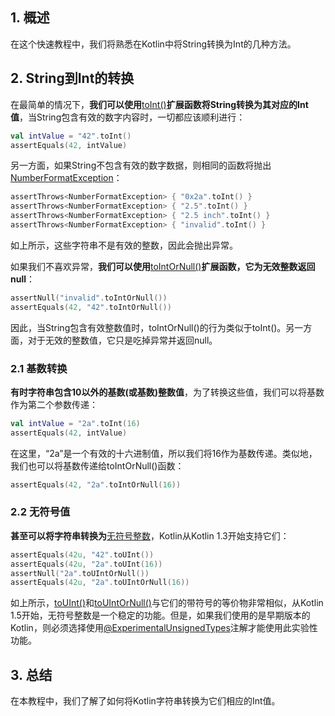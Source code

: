 ## 1. 概述

在这个快速教程中，我们将熟悉在Kotlin中将String转换为Int的几种方法。

## 2. String到Int的转换

在最简单的情况下，**我们可以使用**[toInt()](https://kotlinlang.org/api/latest/jvm/stdlib/kotlin.text/to-int.html)**扩展函数将String转换为其对应的Int值**，当String包含有效的数字内容时，一切都应该顺利进行：

```kotlin
val intValue = "42".toInt()
assertEquals(42, intValue)
```

另一方面，如果String不包含有效的数字数据，则相同的函数将抛出[NumberFormatException](https://docs.oracle.com/en/java/javase/11/docs/api/java.base/java/lang/NumberFormatException.html)：

```kotlin
assertThrows<NumberFormatException> { "0x2a".toInt() }
assertThrows<NumberFormatException> { "2.5".toInt() }
assertThrows<NumberFormatException> { "2.5 inch".toInt() }
assertThrows<NumberFormatException> { "invalid".toInt() }
```

如上所示，这些字符串不是有效的整数，因此会抛出异常。

如果我们不喜欢异常，**我们可以使用**[toIntOrNull()](https://kotlinlang.org/api/latest/jvm/stdlib/kotlin.text/to-int-or-null.html)**扩展函数，它为无效整数返回null**：

```kotlin
assertNull("invalid".toIntOrNull())
assertEquals(42, "42".toIntOrNull())
```

因此，当String包含有效整数值时，toIntOrNull()的行为类似于toInt()。另一方面，对于无效的整数值，它只是吃掉异常并返回null。

### 2.1 基数转换

**有时字符串包含10以外的基数(或基数)整数值**，为了转换这些值，我们可以将基数作为第二个参数传递：

```kotlin
val intValue = "2a".toInt(16)
assertEquals(42, intValue)
```

在这里，“2a”是一个有效的十六进制值，所以我们将16作为基数传递。类似地，我们也可以将基数传递给toIntOrNull()函数：

```kotlin
assertEquals(42, "2a".toIntOrNull(16))
```

### 2.2 无符号值

**甚至可以将字符串转换为**[无符号整数](https://www.baeldung.com/kotlin/unsigned-integers)，Kotlin从Kotlin 1.3开始支持它们：

```kotlin
assertEquals(42u, "42".toUInt())
assertEquals(42u, "2a".toUInt(16))
assertNull("2a".toUIntOrNull())
assertEquals(42u, "2a".toUIntOrNull(16))
```

如上所示，[toUInt()](https://kotlinlang.org/api/latest/jvm/stdlib/kotlin/to-u-int.html)和[toUIntOrNull()](https://kotlinlang.org/api/latest/jvm/stdlib/kotlin.text/to-u-int-or-null.html)与它们的带符号的等价物非常相似，从Kotlin 1.5开始，无符号整数是一个稳定的功能。但是，如果我们使用的是早期版本的Kotlin，则必须选择使用[@ExperimentalUnsignedTypes](https://kotlinlang.org/api/latest/jvm/stdlib/kotlin/-experimental-unsigned-types/)注解才能使用此实验性功能。

## 3. 总结

在本教程中，我们了解了如何将Kotlin字符串转换为它们相应的Int值。
